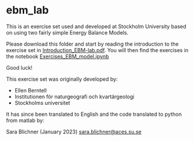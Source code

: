 # ebm_lab

This is an exercise set used and developed at Stockholm University based on using two fairly simple Energy Balance Models. 

Please download this folder and start by reading the introduction to the exercise set in [Introduction_EBM-lab.pdf](Introduction_EBM-lab.pdf).
You will then find the exercises in the notebook [Exercises_EBM_model.ipynb](Exercises_EBM_model.ipynb)

Good luck! 

This exercise set was originally developed by:
- Ellen Berntell
- Institutionen för naturgeografi och kvartärgeologi
- Stockholms universitet

It has since been translated to English and the code translated to python from matlab by:

Sara Blichner (January 2023)
sara.blichner@aces.su.se

